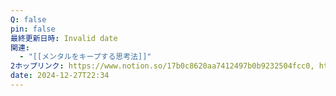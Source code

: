 ```yaml
---
Q: false
pin: false
最終更新日時: Invalid date
関連:
  - "[[メンタルをキープする思考法]]"
2ホップリンク: https://www.notion.so/17b0c8620aa7412497b0b9232504fcc0, https://www.notion.so/69a6e9fa5199486884fb955ad238c7e4
date: 2024-12-27T22:34
---
```


